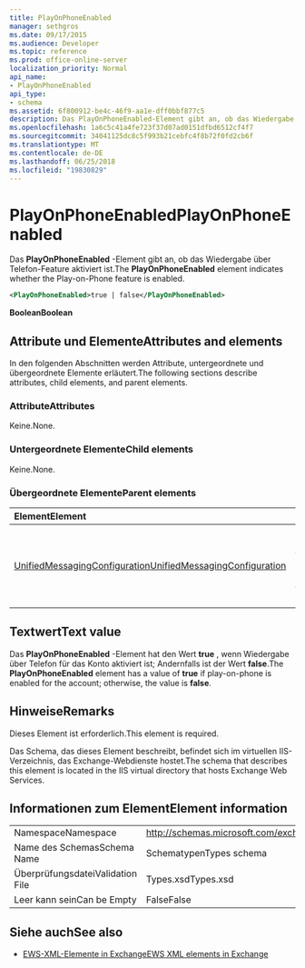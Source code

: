 ```yaml
---
title: PlayOnPhoneEnabled
manager: sethgros
ms.date: 09/17/2015
ms.audience: Developer
ms.topic: reference
ms.prod: office-online-server
localization_priority: Normal
api_name:
- PlayOnPhoneEnabled
api_type:
- schema
ms.assetid: 6f800912-be4c-46f9-aa1e-dff0bbf877c5
description: Das PlayOnPhoneEnabled-Element gibt an, ob das Wiedergabe über Telefon-Feature aktiviert ist.
ms.openlocfilehash: 1a6c5c41a4fe723f37d07ad0151dfbd6512cf4f7
ms.sourcegitcommit: 34041125dc8c5f993b21cebfc4f8b72f0fd2cb6f
ms.translationtype: MT
ms.contentlocale: de-DE
ms.lasthandoff: 06/25/2018
ms.locfileid: "19830829"
---
```

# <a name="playonphoneenabled"></a><span data-ttu-id="89e02-103">PlayOnPhoneEnabled</span><span class="sxs-lookup"><span data-stu-id="89e02-103">PlayOnPhoneEnabled</span></span>

<span data-ttu-id="89e02-104">Das **PlayOnPhoneEnabled** -Element gibt an, ob das Wiedergabe über Telefon-Feature aktiviert ist.</span><span class="sxs-lookup"><span data-stu-id="89e02-104">The **PlayOnPhoneEnabled** element indicates whether the Play-on-Phone feature is enabled.</span></span> 
  
```XML
<PlayOnPhoneEnabled>true | false</PlayOnPhoneEnabled>
```

 <span data-ttu-id="89e02-105">**Boolean**</span><span class="sxs-lookup"><span data-stu-id="89e02-105">**Boolean**</span></span>
## <a name="attributes-and-elements"></a><span data-ttu-id="89e02-106">Attribute und Elemente</span><span class="sxs-lookup"><span data-stu-id="89e02-106">Attributes and elements</span></span>

<span data-ttu-id="89e02-107">In den folgenden Abschnitten werden Attribute, untergeordnete und übergeordnete Elemente erläutert.</span><span class="sxs-lookup"><span data-stu-id="89e02-107">The following sections describe attributes, child elements, and parent elements.</span></span>
  
### <a name="attributes"></a><span data-ttu-id="89e02-108">Attribute</span><span class="sxs-lookup"><span data-stu-id="89e02-108">Attributes</span></span>

<span data-ttu-id="89e02-109">Keine.</span><span class="sxs-lookup"><span data-stu-id="89e02-109">None.</span></span>
  
### <a name="child-elements"></a><span data-ttu-id="89e02-110">Untergeordnete Elemente</span><span class="sxs-lookup"><span data-stu-id="89e02-110">Child elements</span></span>

<span data-ttu-id="89e02-111">Keine.</span><span class="sxs-lookup"><span data-stu-id="89e02-111">None.</span></span>
  
### <a name="parent-elements"></a><span data-ttu-id="89e02-112">Übergeordnete Elemente</span><span class="sxs-lookup"><span data-stu-id="89e02-112">Parent elements</span></span>

|<span data-ttu-id="89e02-113">**Element**</span><span class="sxs-lookup"><span data-stu-id="89e02-113">**Element**</span></span>|<span data-ttu-id="89e02-114">**Beschreibung**</span><span class="sxs-lookup"><span data-stu-id="89e02-114">**Description**</span></span>|
|:-----|:-----|
|[<span data-ttu-id="89e02-115">UnifiedMessagingConfiguration</span><span class="sxs-lookup"><span data-stu-id="89e02-115">UnifiedMessagingConfiguration</span></span>](unifiedmessagingconfiguration.md) <br/> |<span data-ttu-id="89e02-116">Enthält Konfigurationsinformationen für den Unified Messaging-Dienst.</span><span class="sxs-lookup"><span data-stu-id="89e02-116">Contains configuration information for the Unified Messaging service.</span></span>  <br/> |
   
## <a name="text-value"></a><span data-ttu-id="89e02-117">Textwert</span><span class="sxs-lookup"><span data-stu-id="89e02-117">Text value</span></span>

<span data-ttu-id="89e02-118">Das **PlayOnPhoneEnabled** -Element hat den Wert **true** , wenn Wiedergabe über Telefon für das Konto aktiviert ist; Andernfalls ist der Wert **false**.</span><span class="sxs-lookup"><span data-stu-id="89e02-118">The **PlayOnPhoneEnabled** element has a value of **true** if play-on-phone is enabled for the account; otherwise, the value is **false**.</span></span>
  
## <a name="remarks"></a><span data-ttu-id="89e02-119">Hinweise</span><span class="sxs-lookup"><span data-stu-id="89e02-119">Remarks</span></span>

<span data-ttu-id="89e02-120">Dieses Element ist erforderlich.</span><span class="sxs-lookup"><span data-stu-id="89e02-120">This element is required.</span></span>
  
<span data-ttu-id="89e02-121">Das Schema, das dieses Element beschreibt, befindet sich im virtuellen IIS-Verzeichnis, das Exchange-Webdienste hostet.</span><span class="sxs-lookup"><span data-stu-id="89e02-121">The schema that describes this element is located in the IIS virtual directory that hosts Exchange Web Services.</span></span>
  
## <a name="element-information"></a><span data-ttu-id="89e02-122">Informationen zum Element</span><span class="sxs-lookup"><span data-stu-id="89e02-122">Element information</span></span>

|||
|:-----|:-----|
|<span data-ttu-id="89e02-123">Namespace</span><span class="sxs-lookup"><span data-stu-id="89e02-123">Namespace</span></span>  <br/> |http://schemas.microsoft.com/exchange/services/2006/types  <br/> |
|<span data-ttu-id="89e02-124">Name des Schemas</span><span class="sxs-lookup"><span data-stu-id="89e02-124">Schema Name</span></span>  <br/> |<span data-ttu-id="89e02-125">Schematypen</span><span class="sxs-lookup"><span data-stu-id="89e02-125">Types schema</span></span>  <br/> |
|<span data-ttu-id="89e02-126">Überprüfungsdatei</span><span class="sxs-lookup"><span data-stu-id="89e02-126">Validation File</span></span>  <br/> |<span data-ttu-id="89e02-127">Types.xsd</span><span class="sxs-lookup"><span data-stu-id="89e02-127">Types.xsd</span></span>  <br/> |
|<span data-ttu-id="89e02-128">Leer kann sein</span><span class="sxs-lookup"><span data-stu-id="89e02-128">Can be Empty</span></span>  <br/> |<span data-ttu-id="89e02-129">False</span><span class="sxs-lookup"><span data-stu-id="89e02-129">False</span></span>  <br/> |
   
## <a name="see-also"></a><span data-ttu-id="89e02-130">Siehe auch</span><span class="sxs-lookup"><span data-stu-id="89e02-130">See also</span></span>



- [<span data-ttu-id="89e02-131">EWS-XML-Elemente in Exchange</span><span class="sxs-lookup"><span data-stu-id="89e02-131">EWS XML elements in Exchange</span></span>](ews-xml-elements-in-exchange.md)

